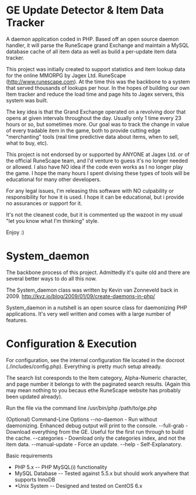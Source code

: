 GE Update Detector & Item Data Tracker
======================================

A daemon application coded in PHP. Based off an open source daemon handler, it will parse the RuneScape grand Exchange 
and maintain a MySQL database cache of all item data as well as build a per-update item data tracker.

This project was initially created to support statistics and item lookup data for the online MMORPG by Jagex Ltd.
RuneScape (http://www.runescape.com). At the time this was the backbone to a system that served thousands of lookups per hour.
In the hopes of building our own Item tracker and reduce the load time and page hits to Jagex servers, this system was built.

The key idea is that the Grand Exchange operated on a revolving door that opens at given intervals throughout the day. Usually
only 1 time every 23 hours or so, but sometimes more. Our goal was to track the change in value of every tradable item in the game,
both to provide cutting edge "merchanting" tools (real time predictive data about items, when to sell, what to buy, etc).

This project is not endorsed by or supported by ANYONE at Jagex Ltd. or of the official RuneScape team, and I'd venture to guess 
it's no longer needed or allowed. I also have NO idea if the code even works as I no longer play the game. I hope the many hours 
I spent divising these types of tools will be educational for many other developers.

For any legal issues, I'm releasing this software with NO culpability or responsibility for how it is used. I hope it can 
be educational, but i provide no assurances or support for it.

It's not the cleanest code, but it is commented up the wazoot in my usual "let you know what I'm thinking" style. 

Enjoy :)

System_daemon
=============
The backbone process of this project. Admittedly it's quite old and there are several better ways to do all this now.

The System_daemon class was written by Kevin van Zonneveld back in 2009.
http://kvz.io/blog/2009/01/09/create-daemons-in-php/

System_daemon in a nutshell is an open source class for daemonizing PHP applications. It's very well written and comes 
with a large number of features.

Configuration & Execution
==========================

For configuration, see the internal configuration file located in the docroot (./includes/config.php). Everything is pretty
much setup already.

The search list coresponds to the Item category, Alpha-Numeric character, and page number it belongs to with the paginated 
search results. (Again this may mean nothing to you becaus ethe RuneScape website has probably been updated already).

Run the file via the command line
/usr/bin/php /path/to/ge.php

(Optional) Command-Line Options
--no-daemon     - Run without daemonizing. Enhanced debug output will print to the console.
--full-grab     - Download everything from the GE. Useful for the first run through to build the cache.
--categories    - Download only the categories index, and not the item data.
--manual-update - Force an update.
--help          - Self-Explanatory.

Basic requirements
- PHP 5.x
-- PHP MySQL(i) functionality
- MySQL Database
-- Tested against 5.5.x but should work anywhere that supports InnoDB
- *Unix System
-- Designed and tested on CentOS 6.x
